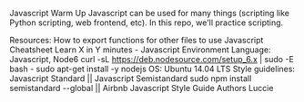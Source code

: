 Javascript Warm Up
Javascript can be used for many things (scripting like Python scripting, web frontend, etc). In this repo, we'll practice scripting.

Resources:
How to export functions for other files to use
Javascript Cheatsheet
Learn X in Y minutes - Javascript
Environment
Language: Javascript, Node6 curl -sL <https://deb.nodesource.com/setup_6.x> | sudo -E bash - sudo apt-get install -y nodejs
OS: Ubuntu 14.04 LTS
Style guidelines: Javascript Standard || Javascript Semistandard sudo npm install semistandard --global || Airbnb Javascript Style Guide
Authors
Luccie
